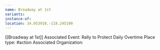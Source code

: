 ```yaml
---
name: Broadway at 1st
variants: 
instance-of: 
location: 34.053910,-118.245190
---
```

[[Broadway at 1st]]
Associated Event: Rally to Protect Daily Overtime
Place type: #action
Associated Organization: 

